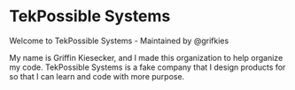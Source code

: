 # TekPossible Systems

Welcome to TekPossible Systems - Maintained by @grifkies

My name is Griffin Kiesecker, and I made this organization to help organize my code. TekPossible Systems is a fake company that I design products for so that I can learn and code with more purpose.  
